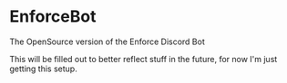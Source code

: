 # EnforceBot
The OpenSource version of the Enforce Discord Bot

This will be filled out to better reflect stuff in the future, for now I'm just getting this setup.
